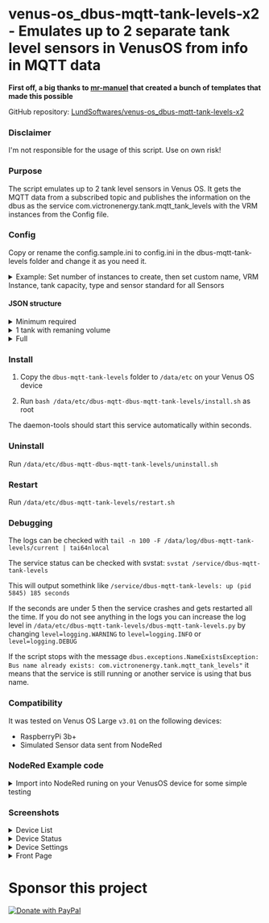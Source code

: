 # venus-os_dbus-mqtt-tank-levels-x2 - Emulates up to 2 separate tank level sensors in VenusOS from info in MQTT data

**First off, a big thanks to [mr-manuel](https://github.com/mr-manuel) that created a bunch of templates that made this possible**

GitHub repository: [LundSoftwares/venus-os_dbus-mqtt-tank-levels-x2](https://github.com/LundSoftwares/venus-os_dbus-mqtt-tank-levels-x2)

### Disclaimer
I'm not responsible for the usage of this script. Use on own risk! 


### Purpose
The script emulates up to 2 tank level sensors in Venus OS. It gets the MQTT data from a subscribed topic and publishes the information on the dbus as the service com.victronenergy.tank.mqtt_tank_levels with the VRM instances from the Config file.


### Config
Copy or rename the config.sample.ini to config.ini in the dbus-mqtt-tank-levels folder and change it as you need it.

<details>
  
<summary>Example: Set number of instances to create, then set custom name, VRM Instance, tank capacity, type and sensor standard for all Sensors</summary>

```ruby
;How many Tank instances? 1 or 2
instances = 1	

;-------------------------------------------------------------

; Device name Tank 1
; default: MQTT Tank 1
device_name = MQTT Tank 1

; Device VRM instance 1
; default: 150
device_instance = 150

; Tank 1 Capacity in m3
capacity = 0,25

; Fluid Type Tank 1
; 0=Fuel; 1=Fresh water; 2=Waste water; 3=Live well; 4=Oil; 5=Black water (sewage)
; 6=Gasoline; 7=Diesel; 8=Liquid  Petroleum Gas (LPG); 9=Liquid Natural Gas (LNG)
; 10=Hydraulic oil; 11=Raw water
; default = 0
type = 0

; Sensor Standard Tank 1
; 0=European (resistive); 1=USA (resistive); 2=Not applicable (used for Voltage and Amp sensors)
; default = 0
standard = 0

```
</details>

#### JSON structure
<details>
<summary>Minimum required</summary> 
  
```ruby
{
    "level": 90
}
```
</details>

<details>
<summary>1 tank with remaning volume</summary> 
  
```ruby
{
    "level": 90,
    "remaining": 0.225
}
```
</details>

<details>
<summary>Full</summary> 
  
```ruby
{
    "level": 90,
    "remaining": 0.225,
    "level2": 50,
    "remaining2": 0.125,
}
```
</details>


### Install
1. Copy the ```dbus-mqtt-tank-levels``` folder to ```/data/etc``` on your Venus OS device

2. Run ```bash /data/etc/dbus-mqtt-dbus-mqtt-tank-levels/install.sh``` as root

The daemon-tools should start this service automatically within seconds.

### Uninstall
Run ```/data/etc/dbus-mqtt-dbus-mqtt-tank-levels/uninstall.sh```

### Restart
Run ```/data/etc/dbus-mqtt-tank-levels/restart.sh```

### Debugging

The logs can be checked with ```tail -n 100 -F /data/log/dbus-mqtt-tank-levels/current | tai64nlocal```

The service status can be checked with svstat: ```svstat /service/dbus-mqtt-tank-levels```

This will output somethink like ```/service/dbus-mqtt-tank-levels: up (pid 5845) 185 seconds```

If the seconds are under 5 then the service crashes and gets restarted all the time. If you do not see anything in the logs you can increase the log level in ```/data/etc/dbus-mqtt-tank-levels/dbus-mqtt-tank-levels.py``` by changing ```level=logging.WARNING``` to ```level=logging.INFO``` or ```level=logging.DEBUG```

If the script stops with the message ```dbus.exceptions.NameExistsException: Bus name already exists: com.victronenergy.tank.mqtt_tank_levels"``` it means that the service is still running or another service is using that bus name.

### Compatibility
It was tested on Venus OS Large ```v3.01``` on the following devices:

- RaspberryPi 3b+
- Simulated Sensor data sent from NodeRed

### NodeRed Example code

<details>
<summary>Import into NodeRed runing on your VenusOS device for some simple testing</summary> 
  
```ruby
[{"id":"9b8c640eb36eca97","type":"mqtt out","z":"36b8e7c267cde307","name":"MQTT out","topic":"Tank/Levels","qos":"","retain":"","respTopic":"","contentType":"","userProps":"","correl":"","expiry":"","broker":"3cc159c0642d9663","x":720,"y":460,"wires":[]},{"id":"25b4ff51ccfe4cce","type":"function","z":"36b8e7c267cde307","name":"function 3","func":"msg.payload=\n{\n    \"level\": 90,\n    \"remaining\": 0.225,\n    \"level2\": 50,\n    \"remaining2\": 0.125,\n}\nreturn msg;","outputs":1,"noerr":0,"initialize":"","finalize":"","libs":[],"x":520,"y":460,"wires":[["9b8c640eb36eca97"]]},{"id":"fa09c9bc13a91df8","type":"inject","z":"36b8e7c267cde307","name":"","props":[{"p":"payload"},{"p":"topic","vt":"str"}],"repeat":"30","crontab":"","once":true,"onceDelay":"1","topic":"","payload":"","payloadType":"date","x":350,"y":460,"wires":[["25b4ff51ccfe4cce"]]},{"id":"3cc159c0642d9663","type":"mqtt-broker","name":"","broker":"localhost","port":"1883","clientid":"","autoConnect":true,"usetls":false,"protocolVersion":"4","keepalive":"60","cleansession":true,"birthTopic":"","birthQos":"0","birthPayload":"","birthMsg":{},"closeTopic":"","closeQos":"0","closePayload":"","closeMsg":{},"willTopic":"","willQos":"0","willPayload":"","willMsg":{},"userProps":"","sessionExpiry":""}]
```
</details>


### Screenshots

<details>
<summary>Device List</summary> 
  
![1](https://github.com/LundSoftwares/venus-os_dbus-mqtt-tank-levels-x2/assets/23386303/1d9bf991-7472-47b7-9f44-7c4cbb05b6c1)


</details>

<details>
<summary>Device Status</summary> 
  
![2](https://github.com/LundSoftwares/venus-os_dbus-mqtt-tank-levels-x2/assets/23386303/e8be1d03-cf5a-48d1-a71d-b635a7962ae1)


</details>

<details>
<summary>Device Settings</summary> 
  
![3](https://github.com/LundSoftwares/venus-os_dbus-mqtt-tank-levels-x2/assets/23386303/e8f31ab5-33e7-40e6-a500-878b6fd4569d)


</details>

<details>
<summary>Front Page</summary> 
  
![4](https://github.com/LundSoftwares/venus-os_dbus-mqtt-tank-levels-x2/assets/23386303/e1d10304-e5c2-4f4c-8a9d-327c84a52f15)


</details>



# Sponsor this project

<a href="https://www.paypal.com/donate/?business=MTXQ49TG6YH36&no_recurring=0&item_name=Like+my+work?+%0APlease+buy+me+a+coffee...&currency_code=SEK">
  <img src="https://pics.paypal.com/00/s/MjMyYjAwMjktM2NhMy00NjViLTg3N2ItMDliNjY3MjhiOTJk/file.PNG" alt="Donate with PayPal" />
</a>
